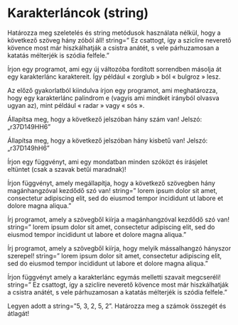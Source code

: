 # Karakterláncok (string)

Határozza meg szeletelés és string metódusok használata nélkül, hogy a következő szöveg hány zóból áll!
string=” Ez csattogt, így a sziclire neverető kövence most már hiszkálhatják a csistra anátét, s vele párhuzamosan a katatás mélterjék is szódia felfele.”

Írjon egy programot, ami egy új változóba fordított sorrendben másolja át egy karakterlánc karaktereit.
Így például « zorglub » ból « bulgroz » lesz.

Az előző gyakorlatból kiindulva írjon egy programot, ami meghatározza, hogy egy karakterlánc palindrom e (vagyis ami mindkét irányból olvasva ugyan az), mint például « radar » vagy « sós ».

Állapítsa meg, hogy a következő jelszóban hány szám van! Jelszó: „r37D149HH6”

Állapítsa meg, hogy a következő jelszóban hány kisbetű van! Jelszó: „r37D149hH6”

Írjon egy függvényt, ami egy mondatban minden szóközt és írásjelet eltüntet (csak a szavak betűi maradnak)!

Írjon függvényt, amely megállapítja, hogy a következő szövegben hány magánhangzóval kezdődő szó van!
string=” lorem ipsum dolor sit amet, consectetur adipiscing elit, sed do eiusmod tempor incididunt ut labore et dolore magna aliqua.”

Írj programot, amely a szövegből kiírja a magánhangzóval kezdődő szó van! 
string=” lorem ipsum dolor sit amet, consectetur adipiscing elit, sed do eiusmod tempor incididunt ut labore et dolore magna aliqua.”

Írj programot, amely a szövegből kiírja, hogy melyik mássalhangzó hányszor szerepel! 
string=” lorem ipsum dolor sit amet, consectetur adipiscing elit, sed do eiusmod tempor incididunt ut labore et dolore magna aliqua.”

Írjon függvényt amely a karakterlánc egymás melletti szavait megcseréli!
string=” Ez csattogt, így a sziclire neverető kövence most már hiszkálhatják a csistra anátét, s vele párhuzamosan a katatás mélterjék is szódia felfele.”

Legyen adott a string=”5, 3, 2, 5, 2”. Határozza meg a számok összegét és átlagát!













